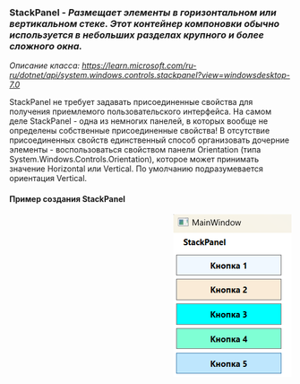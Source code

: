 ### StackPanel - *Размещает элементы в горизонтальном или вертикальном стеке. Этот контейнер компоновки обычно используется в небольших разделах крупного и более сложного окна.*

*Описание класса: https://learn.microsoft.com/ru-ru/dotnet/api/system.windows.controls.stackpanel?view=windowsdesktop-7.0*

StackPanel не требует задавать присоединенные свойства для получения приемлемого пользовательского интерфейса. На самом деле StackPanel - одна из немногих панелей, в которых вообще не определены собственные присоединенные свойства! В отсутствие присоединенных свойств единственный способ организовать дочерние элементы - воспользоваться свойством панели Orientation (типа System.Windows.Controls.Orientation), которое может принимать значение Horizontal или Vertical. По умолчанию подразумевается ориентация Vertical.

#### Пример создания StackPanel
<img align="right"  src="02_StackPanel/img/StackPanel.png" alt="Пример работы данного кода"/>

